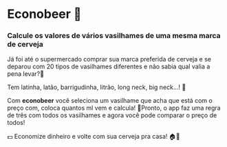 # Econobeer 🍻
### Calcule os valores de vários vasilhames de uma mesma marca de cerveja

Já foi até o supermercado comprar sua marca preferida de cerveja e se deparou com 20 tipos de vasilhames diferentes e não sabia qual valia a pena levar?🤔

Tem latinha, latão, barrigudinha, litrão, long neck, big neck...! 🤯

Com **econobeer** você seleciona um vasilhame que acha que está com o preço com, coloca quantos ml vem e calcula! 🚀Pronto, o app faz uma regra de três com todos os vasilhames e agora você pode comparar o preço de todos!

💵 Economize dinheiro e volte com sua cerveja pra casa! 🏠🍺
